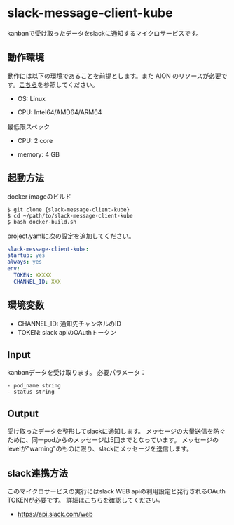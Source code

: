 # slack-message-client-kube
kanbanで受け取ったデータをslackに通知するマイクロサービスです。

## 動作環境
動作には以下の環境であることを前提とします。また AION のリソースが必要です。[こちら](https://github.com/latonaio/aion-core)を参照してください。

- OS: Linux
  
- CPU: Intel64/AMD64/ARM64

最低限スペック  
- CPU: 2 core  
  
- memory: 4 GB

## 起動方法
docker imageのビルド
```
$ git clone {slack-message-client-kube}
$ cd ~/path/to/slack-message-client-kube
$ bash docker-build.sh
```

project.yamlに次の設定を追加してください。
```yaml
slack-message-client-kube:
startup: yes
always: yes
env:
  TOKEN: XXXXX
  CHANNEL_ID: XXX
```
  

## 環境変数
- CHANNEL_ID: 通知先チャンネルのID
- TOKEN: slack apiのOAuthトークン

## Input  
kanbanデータを受け取ります。
必要パラメータ：
```
- pod_name string
- status string
```
  
## Output  
受け取ったデータを整形してslackに通知します。
メッセージの大量送信を防ぐために、同一podからのメッセージは5回までとなっています。
メッセージのlevelが"warning"のものに限り、slackにメッセージを送信します。

## slack連携方法
このマイクロサービスの実行にはslack WEB apiの利用設定と発行されるOAuth TOKENが必要です。
詳細はこちらを確認してください。
- https://api.slack.com/web